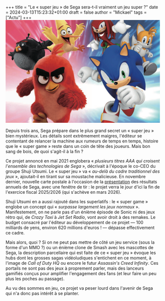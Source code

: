 +++
title = "Le « super jeu » de Sega sera-t-il vraiment un jeu super ?"
date = 2024-03-13T15:23:32+01:00
draft = false
author = "Mickael"
tags = ["Actu"]
+++
![Texte Alternative](Sonic_AngryBirds.jpg "Sonic s'est fait quelques shitty friends en plus depuis l'acquisition par Sega de Rovio (Angry Birds).")

Depuis trois ans, Sega prépare dans le plus grand secret un « super jeu » bien mystérieux. Les détails sont extrêmement maigres, l'éditeur se contentant de relancer la machine aux rumeurs de temps en temps, histoire que le « super game » reste dans un coin de tête des joueurs. Mais bon sang de bois, de quoi s'agit-il à la fin ?

Ce projet annoncé en mai 2021 englobera « *plusieurs titres AAA qui croisent l'ensemble des technologies de Sega* », décrivait à l'époque le co-CEO du groupe Shuji Utsumi. Le « super jeu » va « *au-delà du cadre traditionnel des jeux* », ajoutait-il en tirant sur sa moustache malicieuse. En novembre dernier, nouvelle carte postale à l'occasion de la [présentation](https://www.segasammy.co.jp/cms/wp-content/uploads/pdf/en/ir/ir_2023_web_all_e.pdf) des résultats annuels de Sega, avec une fenêtre de tir : le projet verra le jour d'ici la fin de l'exercice fiscal 2025/2026 (qui s'achève en mars 2026).

Shuji Utsumi en a aussi rajouté dans les superlatifs : le « super game » englobe un concept qui « *surpasse largement les jeux normaux* ». Manifestement, on ne parle pas d'un énième épisode de Sonic ni des jeux rétro qui, de *Crazy Taxi* à *Jet Set Radio*, vont avoir droit à des remakes. Le budget consacré par l'éditeur au développement de ce projet — 100 milliards de yens, environ 620 millions d'euros ! — dépasse effectivement ce cadre.

Mais alors, quoi ? Si on ne peut pas mettre de côté un jeu service (sous la forme d'un MMO ?) ou un énième clone de Smash avec les mascottes de Sega, la description parcellaire qui est faite de ce « super jeu » évoque les hubs dont les grosses sagas vidéoludiques s'entichent en ce moment, à l'image de *Call of Duty HQ* ou encore le futur *Assassin's Creed Infinity*. Ces portails ne sont pas des jeux à proprement parler, mais des lanceurs gamifiés conçus pour amplifier l'engagement des fans (et leur faire un peu plus les poches au passage).

Au vu des sommes en jeu, ce projet va peser lourd dans l'avenir de Sega qui n'a donc pas intérêt à se planter.